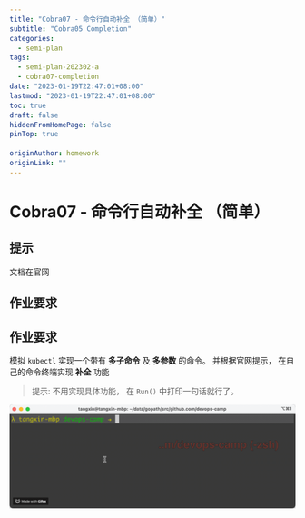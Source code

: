 ```yaml
---
title: "Cobra07 - 命令行自动补全 （简单）"
subtitle: "Cobra05 Completion"
categories:
  - semi-plan 
tags:
  - semi-plan-202302-a
  - cobra07-completion
date: "2023-01-19T22:47:01+08:00"
lastmod: "2023-01-19T22:47:01+08:00"
toc: true
draft: false
hiddenFromHomePage: false
pinTop: true

originAuthor: homework
originLink: ""
---
```




# Cobra07 - 命令行自动补全 （简单）

## 提示

文档在官网

## 作业要求


## 作业要求

模拟 `kubectl` 实现一个带有 **多子命令** 及 **多参数** 的命令。 并根据官网提示， 在自己的命令终端实现 **补全** 功能

> 提示: 不用实现具体功能， 在 `Run()` 中打印一句话就行了。

![kubectl-completion](./kubectl-completion.gif)
